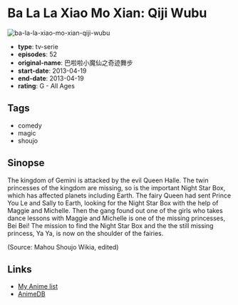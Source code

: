 # Ba La La Xiao Mo Xian: Qiji Wubu

![ba-la-la-xiao-mo-xian-qiji-wubu](https://cdn.myanimelist.net/images/anime/6/76897.jpg)

-   **type**: tv-serie
-   **episodes**: 52
-   **original-name**: 巴啦啦小魔仙之奇迹舞步
-   **start-date**: 2013-04-19
-   **end-date**: 2013-04-19
-   **rating**: G - All Ages

## Tags

-   comedy
-   magic
-   shoujo

## Sinopse

The kingdom of Gemini is attacked by the evil Queen Halle. The twin princesses of the kingdom are missing, so is the important Night Star Box, which has affected planets including Earth. The fairy Queen had sent Prince You Le and Sally to Earth, looking for the Night Star Box with the help of Maggie and Michelle. Then the gang found out one of the girls who takes dance lessons with Maggie and Michelle is one of the missing princesses, Bei Bei! The mission to find the Night Star Box and the the still missing princess, Ya Ya, is now on the shoulder of the fairies.

(Source: Mahou Shoujo Wikia, edited)

## Links

-   [My Anime list](https://myanimelist.net/anime/31965/Ba_La_La_Xiao_Mo_Xian__Qiji_Wubu)
-   [AnimeDB](http://anidb.info/perl-bin/animedb.pl?show=anime&aid=12565)
